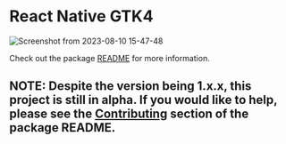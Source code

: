 # React Native GTK4

![Screenshot from 2023-08-10 15-47-48](https://github.com/eugeniodepalo/react-native-gtk4/assets/151741/b210acd2-1853-4b9c-bddf-6b9a6f62e8ae)

Check out the package [README](packages/react-native-gtk4/README.md) for more information.

## NOTE: Despite the version being 1.x.x, this project is still in alpha. If you would like to help, please see the [Contributing](packages/react-native-gtk4/README.md#contributing) section of the package README.
